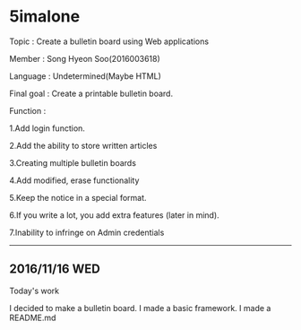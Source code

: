 # 5imalone

Topic : Create a bulletin board using Web applications

Member : Song Hyeon Soo(2016003618)

Language : Undetermined(Maybe HTML)

Final goal : Create a printable bulletin board.

Function :

1.Add login function.

2.Add the ability to store written articles

3.Creating multiple bulletin boards

4.Add modified, erase functionality

5.Keep the notice in a special format.

6.If you write a lot, you add extra features (later in mind).

7.Inability to infringe on Admin credentials

-------------------------
2016/11/16 WED
-------------------------
Today's work

I decided to make a bulletin board.
I made a basic framework.
I made a README.md


